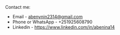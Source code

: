 Contact me:
- Email  -  abenynin2314@gmail.com
- Phone or WhatsApp  -  +251925608790
- Linkedin - https://www.linkedin.com/in/abenina14
<!---
Abenina14/Abenina14 is a ✨ special ✨ repository because its `README.md` (this file) appears on your GitHub profile.
You can click the Preview link to take a look at your changes.
--->

